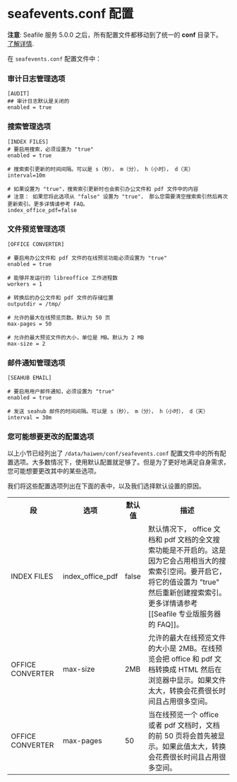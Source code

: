 # seafevents.conf 配置

**注意**: Seafile 服务 5.0.0 之后，所有配置文件都移动到了统一的 **conf** 目录下。 [了解详情](../deploy/new_directory_layout_5_0_0.md).

在 `seafevents.conf` 配置文件中：

### 审计日志管理选项

```
[AUDIT]
## 审计日志默认是关闭的
enabled = true
```

### 搜索管理选项

```
[INDEX FILES]
# 要启用搜索，必须设置为 "true"
enabled = true

# 搜索索引更新的时间间隔。可以是 s（秒）， m（分）， h（小时）， d（天）
interval=10m

# 如果设置为 "true"，搜索索引更新时也会索引办公文件和 pdf 文件中的内容
# 注意： 如果您将此选项从 "false" 设置为 "true"， 那么您需要清空搜索索引然后再次更新索引。更多详情请参考 FAQ。
index_office_pdf=false
```

### 文件预览管理选项

```
[OFFICE CONVERTER]

# 要启用办公文件和 pdf 文件的在线预览功能必须设置为 "true"
enabled = true

# 能够并发运行的 libreoffice 工作进程数 
workers = 1

# 转换后的办公文件和 pdf 文件的存储位置
outputdir = /tmp/

# 允许的最大在线预览页数。默认为 50 页
max-pages = 50

# 允许的最大预览文件的大小，单位是 MB。默认为 2 MB
max-size = 2
```

### 邮件通知管理选项

```
[SEAHUB EMAIL]

# 要启用用户邮件通知，必须设置为 "true" 
enabled = true

# 发送 seahub 邮件的时间间隔。可以是 s（秒）， m（分）， h（小时）， d（天）
interval = 30m

```

### <a id="wiki-options-you-may-want-to-modify"></a>您可能想要更改的配置选项

以上小节已经列出了 `/data/haiwen/conf/seafevents.conf` 配置文件中的所有配置选项。大多数情况下，使用默认配置就足够了。但是为了更好地满足自身需求，您可能想要更改其中的某些选项。

我们将这些配置选项列出在下面的表中，以及我们选择默认设置的原因。

<table>
<tr>
<th>段</th>
<th>选项</th>
<th>默认值</th>
<th>描述</th>
</tr>

<tr>
<td>INDEX FILES</td>
<td>index_office_pdf</td>
<td>false</td>
<td>
默认情况下， office 文档和 pdf 文档的全文搜索功能是不开启的。这是因为它会占用相当大的搜索索引空间。要开启它，将它的值设置为 "true" 然后重新创建搜索索引。更多详情请参考 [[Seafile 专业版服务器的 FAQ]]。
</td>
</tr>

<tr>
<td>OFFICE CONVERTER</td>
<td>max-size</td>
<td>2MB</td>
<td>
允许的最大在线预览文件的大小是 2MB。在线预览会把 office 和 pdf 文档转换成 HTML 然后在浏览器中显示。如果文件太大，转换会花费很长时间且占用很多空间。
</td>
</tr>

<tr>
<td>OFFICE CONVERTER</td>
<td>max-pages</td>
<td>50</td>
<td>
当在线预览一个 office 或者 pdf 文档时，文档的前 50 页将会首先被显示。如果此值太大，转换会花费很长时间且占用很多空间。
</td>
</tr>

</table>
